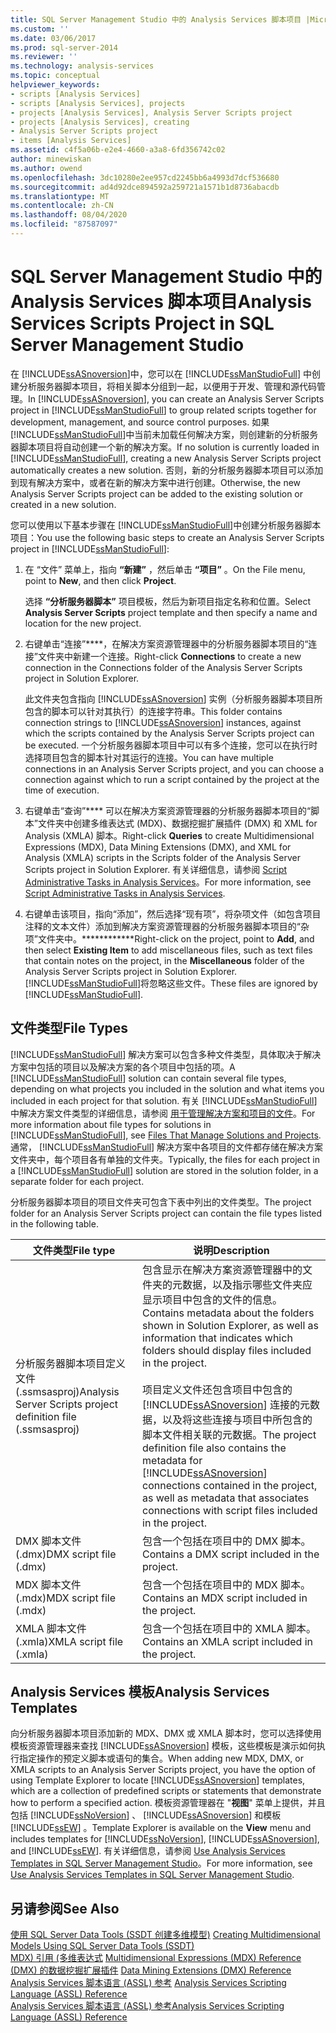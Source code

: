 ```yaml
---
title: SQL Server Management Studio 中的 Analysis Services 脚本项目 |Microsoft Docs
ms.custom: ''
ms.date: 03/06/2017
ms.prod: sql-server-2014
ms.reviewer: ''
ms.technology: analysis-services
ms.topic: conceptual
helpviewer_keywords:
- scripts [Analysis Services]
- scripts [Analysis Services], projects
- projects [Analysis Services], Analysis Server Scripts project
- projects [Analysis Services], creating
- Analysis Server Scripts project
- items [Analysis Services]
ms.assetid: c4f5a06b-e2e4-4660-a3a8-6fd356742c02
author: minewiskan
ms.author: owend
ms.openlocfilehash: 3dc10280e2ee957cd2245bb6a4993d7dcf536680
ms.sourcegitcommit: ad4d92dce894592a259721a1571b1d8736abacdb
ms.translationtype: MT
ms.contentlocale: zh-CN
ms.lasthandoff: 08/04/2020
ms.locfileid: "87587097"
---
```

# <a name="analysis-services-scripts-project-in-sql-server-management-studio"></a><span data-ttu-id="945ff-102">SQL Server Management Studio 中的 Analysis Services 脚本项目</span><span class="sxs-lookup"><span data-stu-id="945ff-102">Analysis Services Scripts Project in SQL Server Management Studio</span></span>
  <span data-ttu-id="945ff-103">在 [!INCLUDE[ssASnoversion](../../includes/ssasnoversion-md.md)]中，您可以在 [!INCLUDE[ssManStudioFull](../../includes/ssmanstudiofull-md.md)] 中创建分析服务器脚本项目，将相关脚本分组到一起，以便用于开发、管理和源代码管理。</span><span class="sxs-lookup"><span data-stu-id="945ff-103">In [!INCLUDE[ssASnoversion](../../includes/ssasnoversion-md.md)], you can create an Analysis Server Scripts project in [!INCLUDE[ssManStudioFull](../../includes/ssmanstudiofull-md.md)] to group related scripts together for development, management, and source control purposes.</span></span> <span data-ttu-id="945ff-104">如果 [!INCLUDE[ssManStudioFull](../../includes/ssmanstudiofull-md.md)]中当前未加载任何解决方案，则创建新的分析服务器脚本项目将自动创建一个新的解决方案。</span><span class="sxs-lookup"><span data-stu-id="945ff-104">If no solution is currently loaded in [!INCLUDE[ssManStudioFull](../../includes/ssmanstudiofull-md.md)], creating a new Analysis Server Scripts project automatically creates a new solution.</span></span> <span data-ttu-id="945ff-105">否则，新的分析服务器脚本项目可以添加到现有解决方案中，或者在新的解决方案中进行创建。</span><span class="sxs-lookup"><span data-stu-id="945ff-105">Otherwise, the new Analysis Server Scripts project can be added to the existing solution or created in a new solution.</span></span>  
  
 <span data-ttu-id="945ff-106">您可以使用以下基本步骤在 [!INCLUDE[ssManStudioFull](../../includes/ssmanstudiofull-md.md)]中创建分析服务器脚本项目：</span><span class="sxs-lookup"><span data-stu-id="945ff-106">You use the following basic steps to create an Analysis Server Scripts project in [!INCLUDE[ssManStudioFull](../../includes/ssmanstudiofull-md.md)]:</span></span>  
  
1.  <span data-ttu-id="945ff-107">在 “文件” 菜单上，指向 **“新建”** ，然后单击 **“项目”** 。</span><span class="sxs-lookup"><span data-stu-id="945ff-107">On the File menu, point to **New**, and then click **Project**.</span></span>  
  
     <span data-ttu-id="945ff-108">选择 **“分析服务器脚本”** 项目模板，然后为新项目指定名称和位置。</span><span class="sxs-lookup"><span data-stu-id="945ff-108">Select **Analysis Server Scripts** project template and then specify a name and location for the new project.</span></span>  
  
2.  <span data-ttu-id="945ff-109">右键单击“连接”\*\*\*\*，在解决方案资源管理器中的分析服务器脚本项目的“连接”文件夹中新建一个连接。</span><span class="sxs-lookup"><span data-stu-id="945ff-109">Right-click **Connections** to create a new connection in the Connections folder of the Analysis Server Scripts project in Solution Explorer.</span></span>  
  
     <span data-ttu-id="945ff-110">此文件夹包含指向 [!INCLUDE[ssASnoversion](../../includes/ssasnoversion-md.md)] 实例（分析服务器脚本项目所包含的脚本可以针对其执行）的连接字符串。</span><span class="sxs-lookup"><span data-stu-id="945ff-110">This folder contains connection strings to [!INCLUDE[ssASnoversion](../../includes/ssasnoversion-md.md)] instances, against which the scripts contained by the Analysis Server Scripts project can be executed.</span></span> <span data-ttu-id="945ff-111">一个分析服务器脚本项目中可以有多个连接，您可以在执行时选择项目包含的脚本针对其运行的连接。</span><span class="sxs-lookup"><span data-stu-id="945ff-111">You can have multiple connections in an Analysis Server Scripts project, and you can choose a connection against which to run a script contained by the project at the time of execution.</span></span>  
  
3.  <span data-ttu-id="945ff-112">右键单击“查询”\*\*\*\* 可以在解决方案资源管理器的分析服务器脚本项目的“脚本”文件夹中创建多维表达式 (MDX)、数据挖掘扩展插件 (DMX) 和 XML for Analysis (XMLA) 脚本。</span><span class="sxs-lookup"><span data-stu-id="945ff-112">Right-click **Queries** to create Multidimensional Expressions (MDX), Data Mining Extensions (DMX), and XML for Analysis (XMLA) scripts in the Scripts folder of the Analysis Server Scripts project in Solution Explorer.</span></span> <span data-ttu-id="945ff-113">有关详细信息，请参阅 [Script Administrative Tasks in Analysis Services](../script-administrative-tasks-in-analysis-services.md)。</span><span class="sxs-lookup"><span data-stu-id="945ff-113">For more information, see [Script Administrative Tasks in Analysis Services](../script-administrative-tasks-in-analysis-services.md).</span></span>  
  
4.  <span data-ttu-id="945ff-114">右键单击该项目，指向“添加”，然后选择“现有项”，将杂项文件（如包含项目注释的文本文件）添加到解决方案资源管理器的分析服务器脚本项目的“杂项”文件夹中。\*\*\*\*\*\*\*\*\*\*\*\*</span><span class="sxs-lookup"><span data-stu-id="945ff-114">Right-click on the project, point to **Add**, and then select **Existing Item** to add miscellaneous files, such as text files that contain notes on the project, in the **Miscellaneous** folder of the Analysis Server Scripts project in Solution Explorer.</span></span> <span data-ttu-id="945ff-115">[!INCLUDE[ssManStudioFull](../../includes/ssmanstudiofull-md.md)]将忽略这些文件。</span><span class="sxs-lookup"><span data-stu-id="945ff-115">These files are ignored by [!INCLUDE[ssManStudioFull](../../includes/ssmanstudiofull-md.md)].</span></span>  
  
## <a name="file-types"></a><span data-ttu-id="945ff-116">文件类型</span><span class="sxs-lookup"><span data-stu-id="945ff-116">File Types</span></span>  
 <span data-ttu-id="945ff-117">[!INCLUDE[ssManStudioFull](../../includes/ssmanstudiofull-md.md)] 解决方案可以包含多种文件类型，具体取决于解决方案中包括的项目以及解决方案的各个项目中包括的项。</span><span class="sxs-lookup"><span data-stu-id="945ff-117">A [!INCLUDE[ssManStudioFull](../../includes/ssmanstudiofull-md.md)] solution can contain several file types, depending on what projects you included in the solution and what items you included in each project for that solution.</span></span> <span data-ttu-id="945ff-118">有关 [!INCLUDE[ssManStudioFull](../../includes/ssmanstudiofull-md.md)]中解决方案文件类型的详细信息，请参阅 [用于管理解决方案和项目的文件](../../ssms/solution/files-that-manage-solutions-and-projects.md)。</span><span class="sxs-lookup"><span data-stu-id="945ff-118">For more information about file types for solutions in [!INCLUDE[ssManStudioFull](../../includes/ssmanstudiofull-md.md)], see [Files That Manage Solutions and Projects](../../ssms/solution/files-that-manage-solutions-and-projects.md).</span></span> <span data-ttu-id="945ff-119">通常， [!INCLUDE[ssManStudioFull](../../includes/ssmanstudiofull-md.md)] 解决方案中各项目的文件都存储在解决方案文件夹中，每个项目各有单独的文件夹。</span><span class="sxs-lookup"><span data-stu-id="945ff-119">Typically, the files for each project in a [!INCLUDE[ssManStudioFull](../../includes/ssmanstudiofull-md.md)] solution are stored in the solution folder, in a separate folder for each project.</span></span>  
  
 <span data-ttu-id="945ff-120">分析服务器脚本项目的项目文件夹可包含下表中列出的文件类型。</span><span class="sxs-lookup"><span data-stu-id="945ff-120">The project folder for an Analysis Server Scripts project can contain the file types listed in the following table.</span></span>  
  
|<span data-ttu-id="945ff-121">文件类型</span><span class="sxs-lookup"><span data-stu-id="945ff-121">File type</span></span>|<span data-ttu-id="945ff-122">说明</span><span class="sxs-lookup"><span data-stu-id="945ff-122">Description</span></span>|  
|---------------|-----------------|  
|<span data-ttu-id="945ff-123">分析服务器脚本项目定义文件 (.ssmsasproj)</span><span class="sxs-lookup"><span data-stu-id="945ff-123">Analysis Server Scripts project definition file (.ssmsasproj)</span></span>|<span data-ttu-id="945ff-124">包含显示在解决方案资源管理器中的文件夹的元数据，以及指示哪些文件夹应显示项目中包含的文件的信息。</span><span class="sxs-lookup"><span data-stu-id="945ff-124">Contains metadata about the folders shown in Solution Explorer, as well as information that indicates which folders should display files included in the project.</span></span><br /><br /> <span data-ttu-id="945ff-125">项目定义文件还包含项目中包含的 [!INCLUDE[ssASnoversion](../../includes/ssasnoversion-md.md)] 连接的元数据，以及将这些连接与项目中所包含的脚本文件相关联的元数据。</span><span class="sxs-lookup"><span data-stu-id="945ff-125">The project definition file also contains the metadata for [!INCLUDE[ssASnoversion](../../includes/ssasnoversion-md.md)] connections contained in the project, as well as metadata that associates connections with script files included in the project.</span></span>|  
|<span data-ttu-id="945ff-126">DMX 脚本文件 (.dmx)</span><span class="sxs-lookup"><span data-stu-id="945ff-126">DMX script file (.dmx)</span></span>|<span data-ttu-id="945ff-127">包含一个包括在项目中的 DMX 脚本。</span><span class="sxs-lookup"><span data-stu-id="945ff-127">Contains a DMX script included in the project.</span></span>|  
|<span data-ttu-id="945ff-128">MDX 脚本文件 (.mdx)</span><span class="sxs-lookup"><span data-stu-id="945ff-128">MDX script file (.mdx)</span></span>|<span data-ttu-id="945ff-129">包含一个包括在项目中的 MDX 脚本。</span><span class="sxs-lookup"><span data-stu-id="945ff-129">Contains an MDX script included in the project.</span></span>|  
|<span data-ttu-id="945ff-130">XMLA 脚本文件 (.xmla)</span><span class="sxs-lookup"><span data-stu-id="945ff-130">XMLA script file (.xmla)</span></span>|<span data-ttu-id="945ff-131">包含一个包括在项目中的 XMLA 脚本。</span><span class="sxs-lookup"><span data-stu-id="945ff-131">Contains an XMLA script included in the project.</span></span>|  
  
## <a name="analysis-services-templates"></a><span data-ttu-id="945ff-132">Analysis Services 模板</span><span class="sxs-lookup"><span data-stu-id="945ff-132">Analysis Services Templates</span></span>  
 <span data-ttu-id="945ff-133">向分析服务器脚本项目添加新的 MDX、DMX 或 XMLA 脚本时，您可以选择使用模板资源管理器来查找 [!INCLUDE[ssASnoversion](../../includes/ssasnoversion-md.md)] 模板，这些模板是演示如何执行指定操作的预定义脚本或语句的集合。</span><span class="sxs-lookup"><span data-stu-id="945ff-133">When adding new MDX, DMX, or XMLA scripts to an Analysis Server Scripts project, you have the option of using Template Explorer to locate [!INCLUDE[ssASnoversion](../../includes/ssasnoversion-md.md)] templates, which are a collection of predefined scripts or statements that demonstrate how to perform a specified action.</span></span> <span data-ttu-id="945ff-134">模板资源管理器在 "**视图**" 菜单上提供，并且包括 [!INCLUDE[ssNoVersion](../../includes/ssnoversion-md.md)] 、 [!INCLUDE[ssASnoversion](../../includes/ssasnoversion-md.md)] 和模板 [!INCLUDE[ssEW](../../includes/ssew-md.md)] 。</span><span class="sxs-lookup"><span data-stu-id="945ff-134">Template Explorer is available on the **View** menu and includes templates for [!INCLUDE[ssNoVersion](../../includes/ssnoversion-md.md)], [!INCLUDE[ssASnoversion](../../includes/ssasnoversion-md.md)], and [!INCLUDE[ssEW](../../includes/ssew-md.md)].</span></span> <span data-ttu-id="945ff-135">有关详细信息，请参阅 [Use Analysis Services Templates in SQL Server Management Studio](use-analysis-services-templates-in-sql-server-management-studio.md)。</span><span class="sxs-lookup"><span data-stu-id="945ff-135">For more information, see [Use Analysis Services Templates in SQL Server Management Studio](use-analysis-services-templates-in-sql-server-management-studio.md).</span></span>  
  
## <a name="see-also"></a><span data-ttu-id="945ff-136">另请参阅</span><span class="sxs-lookup"><span data-stu-id="945ff-136">See Also</span></span>  
 <span data-ttu-id="945ff-137">[使用 SQL Server Data Tools &#40;SSDT 创建多维模型&#41;](../multidimensional-models/creating-multidimensional-models-using-sql-server-data-tools-ssdt.md) </span><span class="sxs-lookup"><span data-stu-id="945ff-137">[Creating Multidimensional Models Using SQL Server Data Tools &#40;SSDT&#41;](../multidimensional-models/creating-multidimensional-models-using-sql-server-data-tools-ssdt.md) </span></span>  
 <span data-ttu-id="945ff-138">[MDX&#41; 引用 &#40;多维表达式](/sql/mdx/multidimensional-expressions-mdx-reference) </span><span class="sxs-lookup"><span data-stu-id="945ff-138">[Multidimensional Expressions &#40;MDX&#41; Reference](/sql/mdx/multidimensional-expressions-mdx-reference) </span></span>  
 <span data-ttu-id="945ff-139">[&#40;DMX&#41; 的数据挖掘扩展插件](/sql/dmx/data-mining-extensions-dmx-reference) </span><span class="sxs-lookup"><span data-stu-id="945ff-139">[Data Mining Extensions &#40;DMX&#41; Reference](/sql/dmx/data-mining-extensions-dmx-reference) </span></span>  
 <span data-ttu-id="945ff-140">[Analysis Services 脚本语言 &#40;ASSL&#41; 参考](https://docs.microsoft.com/bi-reference/assl/analysis-services-scripting-language-assl-for-xmla) </span><span class="sxs-lookup"><span data-stu-id="945ff-140">[Analysis Services Scripting Language &#40;ASSL&#41; Reference](https://docs.microsoft.com/bi-reference/assl/analysis-services-scripting-language-assl-for-xmla) </span></span>  
 [<span data-ttu-id="945ff-141">Analysis Services 脚本语言 &#40;ASSL&#41; 参考</span><span class="sxs-lookup"><span data-stu-id="945ff-141">Analysis Services Scripting Language &#40;ASSL&#41; Reference</span></span>](https://docs.microsoft.com/bi-reference/assl/analysis-services-scripting-language-assl-for-xmla)  
  
  

